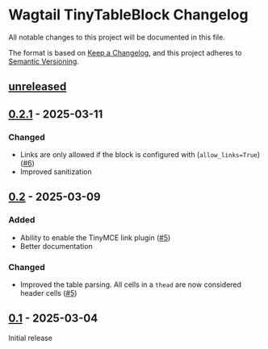 # Wagtail TinyTableBlock Changelog

All notable changes to this project will be documented in this file.

The format is based on [Keep a Changelog](https://keepachangelog.com/en/1.0.0/),
and this project adheres to [Semantic Versioning](https://semver.org/spec/v2.0.0.html).

## [unreleased]

## [0.2.1] - 2025-03-11

### Changed

- Links are only allowed if the block is configured with (`allow_links=True`) ([#6](https://github.com/torchbox/wagtail-tinytableblock/pull/6))
- Improved sanitization

## [0.2] - 2025-03-09

### Added

- Ability to enable the TinyMCE link plugin ([#5](https://github.com/torchbox/wagtail-tinytableblock/pull/5))
- Better documentation

### Changed

- Improved the table parsing. All cells in a `thead` are now considered header cells ([#5](https://github.com/torchbox/wagtail-tinytableblock/pull/5))

## [0.1] - 2025-03-04

Initial release


[unreleased]: https://github.com/torchbox/wagtail-tinytableblock/compare/v0.2.1...HEAD
[0.2.1]: https://github.com/torchbox/wagtail-tinytableblock/compare/v0.2...v0.2.1
[0.2]: https://github.com/torchbox/wagtail-tinytableblock/compare/v0.1...v0.2
[0.1]: https://github.com/torchbox/wagtail-tinytableblock/compare/9b5dec2...v0.1
